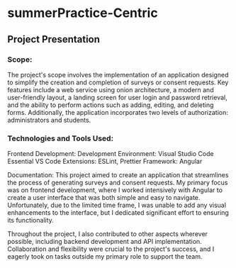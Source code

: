 # summerPractice-Centric

## Project Presentation

### Scope:
The project's scope involves the implementation of an application designed to simplify the creation and completion of surveys or consent requests. Key features include a web service using onion architecture, a modern and user-friendly layout, a landing screen for user login and password retrieval, and the ability to perform actions such as adding, editing, and deleting forms. Additionally, the application incorporates two levels of authorization: administrators and students.

### Technologies and Tools Used:
Frontend Development:
Development Environment: Visual Studio Code
Essential VS Code Extensions: ESLint, Prettier
Framework: Angular

Documentation:
This project aimed to create an application that streamlines the process of generating surveys and consent requests. My primary focus was on frontend development, where I worked intensively with Angular to create a user interface that was both simple and easy to navigate. Unfortunately, due to the limited time frame, I was unable to add any visual enhancements to the interface, but I dedicated significant effort to ensuring its functionality.

Throughout the project, I also contributed to other aspects wherever possible, including backend development and API implementation. Collaboration and flexibility were crucial to the project's success, and I eagerly took on tasks outside my primary role to support the team.
